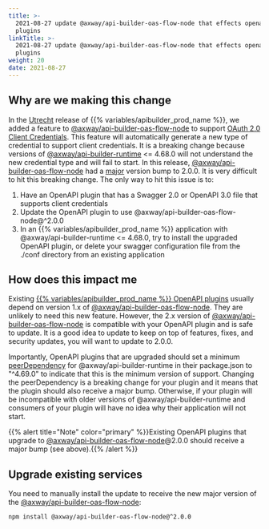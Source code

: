 ```yaml
---
title: >-
  2021-08-27 update @axway/api-builder-oas-flow-node that effects openapi
  plugins
linkTitle: >-
  2021-08-27 update @axway/api-builder-oas-flow-node that effects openapi
  plugins
weight: 20
date: 2021-08-27
---
```


## Why are we making this change

In the [Utrecht](/docs/release_notes/utrecht/) release of {{% variables/apibuilder_prod_name %}}, we added a feature to [@axway/api-builder-oas-flow-node](https://www.npmjs.com/package/@axway/api-builder-oas-flow-node) to support [OAuth 2.0 Client Credentials](/docs/developer_guide/credentials/configuring_credentials/oauth_2.0_credentials/). This feature will automatically generate a new type of credential to support client credentials. It is a breaking change because versions of [@axway/api-builder-runtime](https://www.npmjs.com/package/@axway/api-builder-runtime) <= 4.68.0 will not understand the new credential type and will fail to start. In this release, [@axway/api-builder-oas-flow-node](https://www.npmjs.com/package/@axway/api-builder-oas-flow-node) had a [major](https://semver.org/) version bump to 2.0.0. It is very difficult to hit this breaking change. The only way to hit this issue is to:

1. Have an OpenAPI plugin that has a Swagger 2.0 or OpenAPI 3.0 file that supports client credentials
1. Update the OpenAPI plugin to use @axway/api-builder-oas-flow-node@^2.0.0
1. In an {{% variables/apibuilder_prod_name %}} application with @axway/api-builder-runtime <= 4.68.0, try to install the upgraded OpenAPI plugin, or delete your swagger configuration file from the ./conf directory from an existing application

## How does this impact me

Existing [{{% variables/apibuilder_prod_name %}} OpenAPI plugins](/docs/how_to/create_a_plugin_from_openapi_files/) usually depend on version 1.x of [@axway/api-builder-oas-flow-node](https://www.npmjs.com/package/@axway/api-builder-oas-flow-node). They are unlikely to need this new feature. However, the 2.x version of [@axway/api-builder-oas-flow-node](https://www.npmjs.com/package/@axway/api-builder-oas-flow-node) is compatible with your OpenAPI plugin and is safe to update. It is a good idea to update to keep on top of features, fixes, and security updates, you will want to update to 2.0.0.

Importantly, OpenAPI plugins that are upgraded should set a minimum [peerDependency](https://nodejs.org/es/blog/npm/peer-dependencies) for @axway/api-builder-runtime in their package.json to "^4.69.0" to indicate that this is the minimum version of support. Changing the peerDependency is a breaking change for your plugin and it means that the plugin should also receive a major bump. Otherwise, if your plugin will be incompatible with older versions of @axway/api-builder-runtime and consumers of your plugin will have no idea why their application will not start.

{{% alert title="Note" color="primary" %}}Existing OpenAPI plugins that upgrade to [@axway/api-builder-oas-flow-node](https://www.npmjs.com/package/@axway/api-builder-oas-flow-node)@2.0.0 should receive a major bump (see above).{{% /alert %}}

## Upgrade existing services

You need to manually install the update to receive the new major version of the [@axway/api-builder-oas-flow-node](https://www.npmjs.com/package/@axway/api-builder-oas-flow-node):

```bash
npm install @axway/api-builder-oas-flow-node@^2.0.0
```
